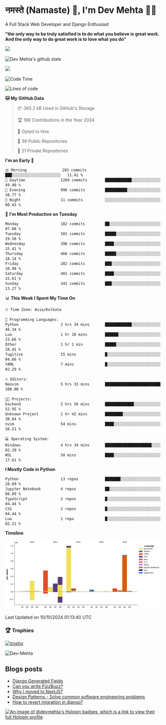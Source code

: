 # नमस्ते (Namaste) :pray:, I'm Dev Mehta :man_technologist:
A Full Stack Web Developer and Django Enthusiast

**"the only way to be truly satisfied is to do what you believe is great work. And the only way to do great work is to love what you do"**

<img src="https://github-readme-stats.vercel.app/api?username=Dev-Mehta&show=reviews,discussions_started,discussions_answered,prs_merged,prs_merged_percentage" />

![Dev Mehta's github stats](https://github-readme-stats.vercel.app/api?username=Dev-Mehta&count_private=true&show_icons=true&theme=nightowl)

<img src="https://komarev.com/ghpvc/?username=Dev-Mehta" />

<!--START_SECTION:waka-->
![Code Time](http://img.shields.io/badge/Code%20Time-406%20hrs%2053%20mins-blue)

![Lines of code](https://img.shields.io/badge/From%20Hello%20World%20I%27ve%20Written-4.0%20million%20lines%20of%20code-blue)

**🐱 My GitHub Data** 

> 📦 365.2 kB Used in GitHub's Storage 
 > 
> 🏆 166 Contributions in the Year 2024
 > 
> 💼 Opted to Hire
 > 
> 📜 38 Public Repositories 
 > 
> 🔑 21 Private Repositories 
 > 
**I'm an Early 🐤** 

```text
🌞 Morning                293 commits         ███░░░░░░░░░░░░░░░░░░░░░░   11.41 % 
🌆 Daytime                1269 commits        ████████████░░░░░░░░░░░░░   49.40 % 
🌃 Evening                996 commits         ██████████░░░░░░░░░░░░░░░   38.77 % 
🌙 Night                  11 commits          ░░░░░░░░░░░░░░░░░░░░░░░░░   00.43 % 
```
📅 **I'm Most Productive on Tuesday** 

```text
Monday                   182 commits         ██░░░░░░░░░░░░░░░░░░░░░░░   07.08 % 
Tuesday                  501 commits         █████░░░░░░░░░░░░░░░░░░░░   19.50 % 
Wednesday                396 commits         ████░░░░░░░░░░░░░░░░░░░░░   15.41 % 
Thursday                 466 commits         █████░░░░░░░░░░░░░░░░░░░░   18.14 % 
Friday                   282 commits         ███░░░░░░░░░░░░░░░░░░░░░░   10.98 % 
Saturday                 401 commits         ████░░░░░░░░░░░░░░░░░░░░░   15.61 % 
Sunday                   341 commits         ███░░░░░░░░░░░░░░░░░░░░░░   13.27 % 
```


📊 **This Week I Spent My Time On** 

```text
🕑︎ Time Zone: Asia/Kolkata

💬 Programming Languages: 
Python                   2 hrs 34 mins       ████████████░░░░░░░░░░░░░   46.34 % 
Lua                      1 hr 18 mins        ██████░░░░░░░░░░░░░░░░░░░   23.66 % 
Other                    1 hr 1 min          █████░░░░░░░░░░░░░░░░░░░░   18.41 % 
fugitive                 15 mins             █░░░░░░░░░░░░░░░░░░░░░░░░   04.66 % 
YAML                     7 mins              █░░░░░░░░░░░░░░░░░░░░░░░░   02.29 % 

🔥 Editors: 
Neovim                   5 hrs 33 mins       █████████████████████████   100.00 % 

🐱‍💻 Projects: 
backend                  2 hrs 56 mins       █████████████░░░░░░░░░░░░   52.95 % 
Unknown Project          1 hr 42 mins        ████████░░░░░░░░░░░░░░░░░   30.84 % 
nvim                     54 mins             ████░░░░░░░░░░░░░░░░░░░░░   16.21 % 

💻 Operating System: 
Windows                  4 hrs 34 mins       █████████████████████░░░░   82.39 % 
WSL                      58 mins             ████░░░░░░░░░░░░░░░░░░░░░   17.61 % 
```

**I Mostly Code in Python** 

```text
Python                   13 repos            ███████░░░░░░░░░░░░░░░░░░   28.89 % 
Jupyter Notebook         4 repos             ██░░░░░░░░░░░░░░░░░░░░░░░   08.89 % 
TypeScript               2 repos             █░░░░░░░░░░░░░░░░░░░░░░░░   04.44 % 
CSS                      2 repos             █░░░░░░░░░░░░░░░░░░░░░░░░   04.44 % 
Lua                      1 repo              █░░░░░░░░░░░░░░░░░░░░░░░░   02.22 % 
```



**Timeline**

![Lines of Code chart](https://raw.githubusercontent.com/Dev-Mehta/Dev-Mehta/master/assets/bar_graph.png)


 Last Updated on 10/10/2024 01:13:40 UTC
<!--END_SECTION:waka-->

### 🏆 Trophies
[![trophy](https://github-profile-trophy.vercel.app/?username=Dev-Mehta&row=2&column=3&margin-w=15&margin-h=15&no-bg=true&frame=false&theme=onestar)](https://github.com/ryo-ma/github-profile-trophy)

<img align="center" src="https://github-readme-streak-stats.herokuapp.com/?user=Dev-Mehta&" alt="Dev-Mehta" />

## Blogs posts<!-- BLOG-POST-LIST:START -->
- [Django Generated Fields](https://simplifiedweb.netlify.app/django-generated-fields)
- [Can you write FizzBuzz?](https://simplifiedweb.netlify.app/can-you-write-fizzbuzz)
- [Why I moved to NextJS?](https://simplifiedweb.netlify.app/why-i-moved-to-nextjs)
- [Design Patterns - Solve common software engineering problems](https://simplifiedweb.netlify.app/design-patterns-solve-common-software-engineering-problems)
- [How to revert migration in django?](https://simplifiedweb.netlify.app/how-to-revert-migration-in-django)
<!-- BLOG-POST-LIST:END -->

[![An image of @devmehta's Holopin badges, which is a link to view their full Holopin profile](https://holopin.me/devmehta)](https://holopin.io/@devmehta)

